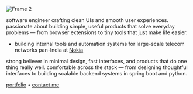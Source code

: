 ![Frame 2](https://github.com/user-attachments/assets/99029881-039d-467d-97d9-258e1541e1c9)

software engineer crafting clean UIs and smooth user experiences. passionate about building simple, useful products that solve everyday problems — from browser extensions to tiny tools that just make life easier.

- building internal tools and automation systems for large-scale telecom networks pan-India at [Nokia](https://www.nokia.com/) 

strong believer in minimal design, fast interfaces, and products that do one thing really well.
comfortable across the stack — from designing thoughtful interfaces to building scalable backend systems in spring boot and python.

[portfolio](https://sohamdutta.in) • [contact me](mailto:shmdsgn@gmail.com)

<!--<img height="165em" src="https://github-readme-stats.vercel.app/api?username=shm-dtt&show_icons=true&theme=transparent" alt="shm-dtt's stats"/> &nbsp; <img src="https://github-readme-stats.vercel.app/api/top-langs?username=shm-dtt&show_icons=true&locale=en&layout=compact&theme=transparent" alt="shm-dtt" />-->
